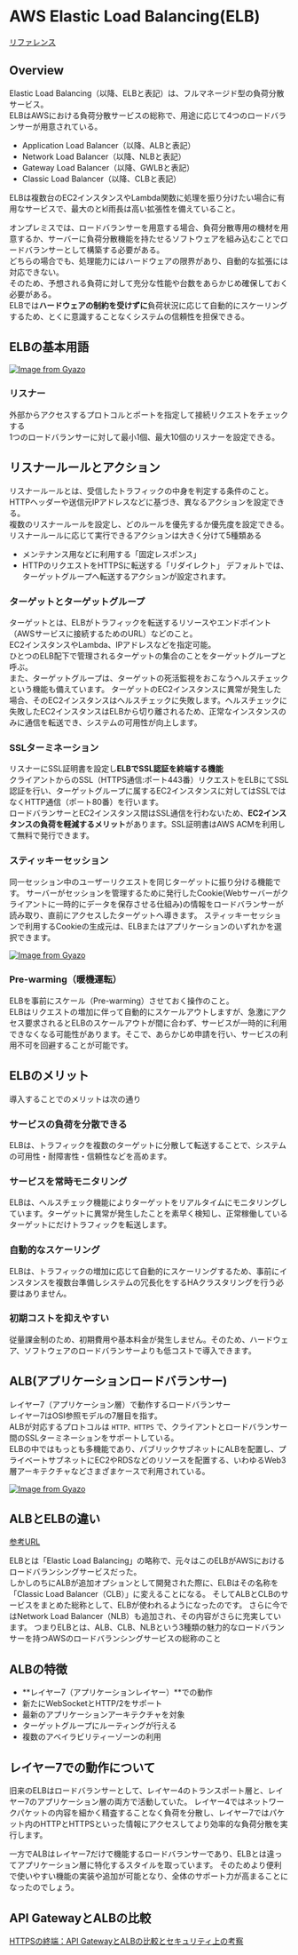 # AWS Elastic Load Balancing(ELB)

[リファレンス](https://docs.aws.amazon.com/ja_jp/elasticloadbalancing/latest/application/introduction.html)

## Overview

Elastic Load Balancing（以降、ELBと表記）は、フルマネージド型の負荷分散サービス。  
ELBはAWSにおける負荷分散サービスの総称で、用途に応じて4つのロードバランサーが用意されている。

- Application Load Balancer（以降、ALBと表記）
- Network Load Balancer（以降、NLBと表記）
- Gateway Load Balancer（以降、GWLBと表記）
- Classic Load Balancer（以降、CLBと表記）

ELBは複数台のEC2インスタンスやLambda関数に処理を振り分けたい場合に有用なサービスで、最大のとkl雨長は高い拡張性を備えていること。

オンプレミスでは、ロードバランサーを用意する場合、負荷分散専用の機材を用意するか、サーバーに負荷分散機能を持たせるソフトウェアを組み込むことでロードバランサーとして構築する必要がある。  
どちらの場合でも、処理能力にはハードウェアの限界があり、自動的な拡張には対応できない。  
そのため、予想される負荷に対して充分な性能や台数をあらかじめ確保しておく必要がある。  
ELBでは**ハードウェアの制約を受けずに**負荷状況に応じて自動的にスケーリングするため、とくに意識することなくシステムの信頼性を担保できる。

## ELBの基本用語

[![Image from Gyazo](https://i.gyazo.com/886ad2abd481c07a0b154dee47bd3adc.png)](https://gyazo.com/886ad2abd481c07a0b154dee47bd3adc)

### リスナー

外部からアクセスするプロトコルとポートを指定して接続リクエストをチェックする  
1つのロードバランサーに対して最小1個、最大10個のリスナーを設定できる。

## リスナールールとアクション

リスナールールとは、受信したトラフィックの中身を判定する条件のこと。  
HTTPヘッダーや送信元IPアドレスなどに基づき、異なるアクションを設定できる。  
複数のリスナールールを設定し、どのルールを優先するか優先度を設定できる。  
リスナールールに応じて実行できるアクションは大きく分けて5種類ある

- メンテナンス用などに利用する「固定レスポンス」
- HTTPのリクエストをHTTPSに転送する「リダイレクト」
デフォルトでは、ターゲットグループへ転送するアクションが設定されます。

### ターゲットとターゲットグループ

ターゲットとは、ELBがトラフィックを転送するリソースやエンドポイント（AWSサービスに接続するためのURL）などのこと。  
EC2インスタンスやLambda、IPアドレスなどを指定可能。  
ひとつのELB配下で管理されるターゲットの集合のことをターゲットグループと呼ぶ。  
また、ターゲットグループは、ターゲットの死活監視をおこなうヘルスチェックという機能も備えています。 ターゲットのEC2インスタンスに異常が発生した場合、そのEC2インスタンスはヘルスチェックに失敗します。ヘルスチェックに失敗したEC2インスタンスはELBから切り離されるため、正常なインスタンスのみに通信を転送でき、システムの可用性が向上します。

### SSLターミネーション

リスナーにSSL証明書を設定し**ELBでSSL認証を終端する機能**  
クライアントからのSSL（HTTPS通信:ポート443番）リクエストをELBにてSSL認証を行い、ターゲットグループに属するEC2インスタンスに対してはSSLではなくHTTP通信（ポート80番）を行います。  
ロードバランサーとEC2インスタンス間はSSL通信を行わないため、**EC2インスタンスの負荷を軽減するメリット**があります。SSL証明書はAWS ACMを利用して無料で発行できます。

### スティッキーセッション

同一セッション中のユーザーリクエストを同じターゲットに振り分ける機能です。 サーバーがセッションを管理するために発行したCookie(Webサーバーがクライアントに一時的にデータを保存させる仕組み)の情報をロードバランサーが読み取り、直前にアクセスしたターゲットへ導きます。 スティッキーセッションで利用するCookieの生成元は、ELBまたはアプリケーションのいずれかを選択できます。

[![Image from Gyazo](https://i.gyazo.com/5c627e4a45b5555e05577675e68fcc0f.png)](https://gyazo.com/5c627e4a45b5555e05577675e68fcc0f)

### Pre-warming（暖機運転）

ELBを事前にスケール（Pre-warming）させておく操作のこと。  
ELBはリクエストの増加に伴って自動的にスケールアウトしますが、急激にアクセス要求されるとELBのスケールアウトが間に合わず、サービスが一時的に利用できなくなる可能性があります。そこで、あらかじめ申請を行い、サービスの利用不可を回避することが可能です。

## ELBのメリット

導入することでのメリットは次の通り

### サービスの負荷を分散できる

ELBは、トラフィックを複数のターゲットに分散して転送することで、システムの可用性・耐障害性・信頼性などを高めます。

### サービスを常時モニタリング

ELBは、ヘルスチェック機能によりターゲットをリアルタイムにモニタリングしています。ターゲットに異常が発生したことを素早く検知し、正常稼働しているターゲットにだけトラフィックを転送します。

### 自動的なスケーリング

ELBは、トラフィックの増加に応じて自動的にスケーリングするため、事前にインスタンスを複数台準備しシステムの冗長化をするHAクラスタリングを行う必要はありません。

### 初期コストを抑えやすい

従量課金制のため、初期費用や基本料金が発生しません。そのため、ハードウェア、ソフトウェアのロードバランサーよりも低コストで導入できます。

## ALB(アプリケーションロードバランサー)

レイヤー7（アプリケーション層）で動作するロードバランサー  
レイヤー7はOSI参照モデルの7層目を指す。  
ALBが対応するプロトコルは `HTTP、HTTPS` で、クライアントとロードバランサー間のSSLターミネーションをサポートしている。  
ELBの中ではもっとも多機能であり、パブリックサブネットにALBを配置し、プライベートサブネットにEC2やRDSなどのリソースを配置する、いわゆるWeb3層アーキテクチャなどさまざまケースで利用されている。

[![Image from Gyazo](https://i.gyazo.com/5bfb3dd4bf471413f23c5b5db1640591.png)](https://gyazo.com/5bfb3dd4bf471413f23c5b5db1640591)

## ALBとELBの違い

[参考URL](https://www.wafcharm.com/jp/blog/difference-between-alb-and-elb/)

ELBとは「Elastic Load Balancing」の略称で、元々はこのELBがAWSにおけるロードバランシングサービスだった。  
しかしのちにALBが追加オプションとして開発された際に、ELBはその名称を「Classic Load Balancer（CLB）」に変えることになる。
そしてALBとCLBのサービスをまとめた総称として、ELBが使われるようになったのです。
さらに今ではNetwork Load Balancer（NLB）も追加され、その内容がさらに充実しています。
つまりELBとは、ALB、CLB、NLBという3種類の魅力的なロードバランサーを持つAWSのロードバランシングサービスの総称のこと

## ALBの特徴

- **レイヤー7（アプリケーションレイヤー）**での動作
- 新たにWebSocketとHTTP/2をサポート
- 最新のアプリケーションアーキテクチャを対象
- ターゲットグループにルーティングが行える
- 複数のアベイラビリティーゾーンの利用

## レイヤー7での動作について

旧来のELBはロードバランサーとして、レイヤー4のトランスポート層と、レイヤー7のアプリケーション層の両方で活動していた。
レイヤー4ではネットワークパケットの内容を細かく精査することなく負荷を分散し、レイヤー7ではパケット内のHTTPとHTTPSといった情報にアクセスしてより効率的な負荷分散を実行します。

一方でALBはレイヤー7だけで機能するロードバランサーであり、ELBとは違ってアプリケーション層に特化するスタイルを取っています。
そのためより便利で使いやすい機能の実装や追加が可能となり、全体のサポート力が高まることになったのでしょう。

## API GatewayとALBの比較

[HTTPSの終端：API GatewayとALBの比較とセキュリティ上の考察](https://zenn.dev/mizuba/articles/a3e47dd750bee6)

